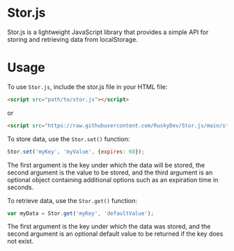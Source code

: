 # Stor.js
Stor.js is a lightweight JavaScript library that provides a simple API for storing and retrieving data from localStorage.

# Usage
To use `Stor.js`, include the stor.js file in your HTML file:

```html
<script src="path/to/stor.js"></script>
```
or
```html
<script src="https://raw.githubusercontent.com/RuskyDev/Stor.js/main/stor.js"></script>
```
To store data, use the `Stor.set()` function:

```javascript
Stor.set('myKey', 'myValue', {expires: 60});
```
The first argument is the key under which the data will be stored, the second argument is the value to be stored, and the third argument is an optional object containing additional options such as an expiration time in seconds.

To retrieve data, use the `Stor.get()` function:

```javascript
var myData = Stor.get('myKey', 'defaultValue');
```
The first argument is the key under which the data was stored, and the second argument is an optional default value to be returned if the key does not exist.
